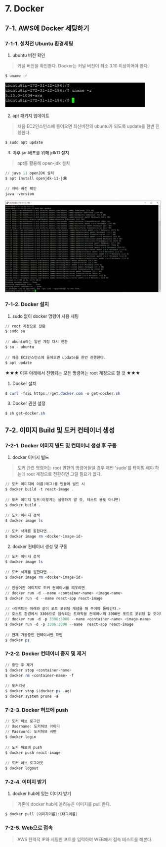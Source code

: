 # 7. Docker

## 7-1. AWS에 Docker 세팅하기

### 7-1-1. 설치전 Ubuntu 환경세팅

1. ubuntu 버전 확인
> 커널 버전을 확인한다. Docker는 커널 버전이 최소 3.10 이상이어야 한다.
```powershell
$ uname -r 
```
![docker-uname.png](../images/7_docker/docker-uname.png)

2. apt 패키지 업데이트
> 처음 EC2인스턴스에 들어오면 최신버전의 ubuntu가 되도록 update를 한번 진행한다.

```powershell
$ sudo apt update 
```

3. 이후 jar 배포를 위해 jdk11 설치
> apt를 활용해 open-jdk 설치

```powershell
// java 11 openJDK 설치
$ apt install openjdk-11-jdk

// 자바 버전 확인
java -version 
```

![docker-aptupdate.png](../images/7_docker/docker-aptupdate.png)

### 7-1-2. Docker 설치

1. sudo 없이 docker 명령어 사용 세팅

```powershell
// root 계정으로 전환
$ sudo su

// ubuntu라는 일반 계정 다시 전환
$ su - ubuntu

// 처음 EC2인스턴스에 들어오면 update를 한번 진행한다.
$ apt update
```

★★★ 이후 아래에서 진행되는 모든 명령어는 root 계정으로 할 것 ★★★



1. Docker 설치

```powershell
$ curl -fsSL https://get.docker.com -o get-docker.sh
```



3. Docker 권한 설정

```powershell
$ sh get-docker.sh
```




## 7-2. 이미지 Build 및 도커 컨테이너 생성

### 7-2-1. Docker 이미지 빌드 및 컨테이너 생성 후 구동

1. docker 이미지 빌드
> 도커 관련 명령어는 root 권한의 명령어들일 경우 매번 'sudo'를 타이핑 해야 하는데 root 계정으로 전환하면 그럴 필요가 없다.

```powershell
// 도커 이미지에 이름(태그)를 만들어 빌드 시 
$ docker build -t react-image .

// 도커 이미지 빌드(이렇게는 실행하지 말 것, 테스트 용도 아니면)
$ docker build .

// 도커 이미지 검색
$ docker image ls

// 도커 삭제를 원한다면...
$ docker image rm <docker-image-id>

```


2. docker 컨테이너 생성 및 구동

```powershell
// 도커 이미지 검색
$ docker image ls

// 도커 삭제를 원한다면...
$ docker image rm <docker-image-id>

// 만들어진 이미지로 도커 컨테이너를 띄우려면
// docker run -d --name <container-name> <image-name>
$ docker run -d --name react-app react-image

// <리액트는 아래와 같이 포트 포워딩 개념을 해 주어야 돌아간다.>
// 호스트 환경에서 3306으로 접속되는 트래픽을 컨테이너의 3000번 포트로 포워딩 할 것이다.
// docker run -d -p 3306:3000 --name <container-name> <image-name>
$ docker run -d -p 3306:3000 --name  react-app react-image

// 현재 가동중인 컨테이너만 확인
$ docker ps
```



### 7-2-2. Docker 컨테이너 중지 및 제거

```powershell
// 중단 후 제거
$ docker stop <container-name>
$ docker rm <container-name> -f

// 도커리셋
$ docker stop $(docker ps -aq)
$ docker system prune -a
```



### 7-2-3. Docker 허브에 push

```powershell
// 도커 허브 로그인
// Username: 도커허브 아이디
// Password: 도커허브 비번
$ docker login

// 도커 허브에 push
$ docker push react-image

// 도커 허브 로그아웃
$ docker logout
```



### 7-2-4. 이미지 받기

1. docker hub에 있는 이미지 받기
> 기존에 docker hub에 올려놓은 이미지를 pull 한다.

```powershell
$ docker pull {이미지이름}:{태그이름}
```



### 7-2-5. Web으로 접속

> AWS 탄력적 IP와 세팅한 포트를 입력하여 WEB에서 접속 테스트를 해본다.

